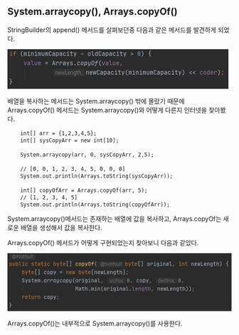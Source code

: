 ## System.arraycopy(), Arrays.copyOf()

StringBuilder의 append() 메서드를 살펴보던중 다음과 같은 메서드를 발견하게 되었다.

![ArrayscopyOf1](./pic/ArrayscopyOf1.jpg)<br>

배열을 복사하는 메서드는 System.arraycopy() 밖에 몰랐기 때문에 Arrays.copyOf() 메서드는 System.arraycopy()와 어떻게 다른지 인터넷을 찾아봤다.

```
    int[] arr = {1,2,3,4,5};
    int[] sysCopyArr = new int[10];

    System.arraycopy(arr, 0, sysCopyArr, 2,5);

    // [0, 0, 1, 2, 3, 4, 5, 0, 0, 0]
    System.out.println(Arrays.toString(sysCopyArr));

    int[] copyOfArr = Arrays.copyOf(arr, 5);
    // [1, 2, 3, 4, 5]
    System.out.println(Arrays.toString(copyOfArr));
```

System.arraycopy()메서드는 존재하는 배열에 값을 복사하고, Arrays.copyOf는 새로운 배열을 생성해서 값을 복사한다.

Arrays.copyOf() 메서드가 어떻게 구현되었는지 찾아보니 다음과 같았다.

![ArrayscopyOf2](./pic/ArrayscopyOf2.JPG)<br>

Arrays.copyOf()는 내부적으로 System.arraycopy()를 사용한다.
